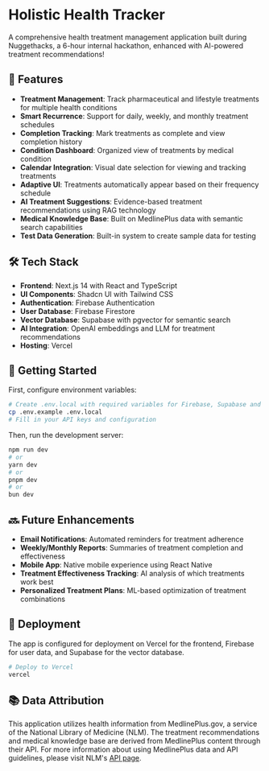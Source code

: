 # Holistic Health Tracker

A comprehensive health treatment management application built during Nuggethacks, a 6-hour internal hackathon, enhanced with AI-powered treatment recommendations!

## 🌟 Features

- **Treatment Management**: Track pharmaceutical and lifestyle treatments for multiple health conditions
- **Smart Recurrence**: Support for daily, weekly, and monthly treatment schedules
- **Completion Tracking**: Mark treatments as complete and view completion history
- **Condition Dashboard**: Organized view of treatments by medical condition
- **Calendar Integration**: Visual date selection for viewing and tracking treatments
- **Adaptive UI**: Treatments automatically appear based on their frequency schedule
- **AI Treatment Suggestions**: Evidence-based treatment recommendations using RAG technology
- **Medical Knowledge Base**: Built on MedlinePlus data with semantic search capabilities
- **Test Data Generation**: Built-in system to create sample data for testing

## 🛠️ Tech Stack

- **Frontend**: Next.js 14 with React and TypeScript
- **UI Components**: Shadcn UI with Tailwind CSS
- **Authentication**: Firebase Authentication
- **User Database**: Firebase Firestore
- **Vector Database**: Supabase with pgvector for semantic search
- **AI Integration**: OpenAI embeddings and LLM for treatment recommendations
- **Hosting**: Vercel

## 🚀 Getting Started

First, configure environment variables:

```bash
# Create .env.local with required variables for Firebase, Supabase and OpenAI
cp .env.example .env.local
# Fill in your API keys and configuration
```

Then, run the development server:

```bash
npm run dev
# or
yarn dev
# or
pnpm dev
# or
bun dev
```

## 🔜 Future Enhancements

- **Email Notifications**: Automated reminders for treatment adherence
- **Weekly/Monthly Reports**: Summaries of treatment completion and effectiveness
- **Mobile App**: Native mobile experience using React Native
- **Treatment Effectiveness Tracking**: AI analysis of which treatments work best
- **Personalized Treatment Plans**: ML-based optimization of treatment combinations

## 🔄 Deployment

The app is configured for deployment on Vercel for the frontend, Firebase for user data, and Supabase for the vector database.

```bash
# Deploy to Vercel
vercel
```

## 📚 Data Attribution

This application utilizes health information from MedlinePlus.gov, a service of the National Library of Medicine (NLM). The treatment recommendations and medical knowledge base are derived from MedlinePlus content through their API. For more information about using MedlinePlus data and API guidelines, please visit NLM's [API page](https://eresources.nlm.nih.gov/nlm_eresources/?_gl=1*1mjx34l*_ga*MTA1MTkyODY1Mi4xNzQyNzk4MDI3*_ga_7147EPK006*MTc0Mjk1MDcxNi42LjEuMTc0Mjk1MDc1MC4wLjAuMA..*_ga_P1FPTH9PL4*MTc0Mjk1MDcxNi42LjEuMTc0Mjk1MDc1MC4wLjAuMA..).
